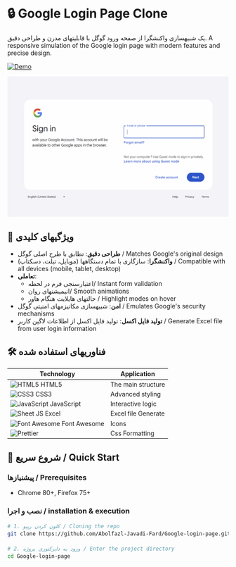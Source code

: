 
# 🔒 Google Login Page Clone

یک شبیهسازی واکنشگرا از صفحه ورود گوگل با قابلیتهای مدرن و طراحی دقیق.
A responsive simulation of the Google login page with modern features and precise design.

[![Demo](https://img.shields.io/badge/Live%20Demo-%20%E2%86%92%20View%20Here-blue?style=for-the-badge)](https://abolfazl-javadi-fard.github.io/Google-login-page/)


![Preview](images/DemoImage.png)

## 🌟 ویژگیهای کلیدی
- **طراحی دقیق**: تطابق با طرح اصلی گوگل / Matches Google's original design
- **واکنشگرا**: سازگاری با تمام دستگاهها (موبایل، تبلت، دسکتاپ) / Compatible with all devices (mobile, tablet, desktop)
- **تعاملی**: 
  - اعتبارسنجی فرم در لحظه/ Instant form validation
  - انیمیشنهای روان/ Smooth animations
  - حالتهای هایلایت هنگام هاور / Highlight modes on hover
- **امن**: شبیهسازی مکانیزمهای امنیتی گوگل / Emulates Google's security mechanisms
- **تولید فایل اکسل**: تولید فایل اکسل از اطلاعات لاگین کاربر / Generate Excel file from user login information

## 🛠 فناوریهای استفاده شده
| Technology | Application |
|---------|--------|
| ![HTML5](https://img.icons8.com/color/30/html-5.png) HTML5               | The main structure |
| ![CSS3](https://img.icons8.com/color/30/css3.png) CSS3                   | Advanced styling   |
| ![JavaScript](https://img.icons8.com/color/30/javascript.png) JavaScript | Interactive logic |
| ![Sheet JS](https://icons8.com/icon/13654/microsoft-excel)  Excel        | Excel file Generate|
| ![Font Awesome](https://icons8.com/icon/swoL_zWlOGpk/font-awesome) Font Awesome  | Icons |
| ![Prettier]()                                                            | Css Formatting |

## 🚀 شروع سریع / Quick Start
### پیشنیازها / Prerequisites
- Chrome 80+, Firefox 75+

### نصب و اجرا / installation & execution
```bash
# 1. کلون کردن ریپو / Cloning the repo
git clone https://github.com/Abolfazl-Javadi-Fard/Google-login-page.git

# 2. ورود به دایرکتوری پروژه / Enter the project directory
cd Google-login-page

